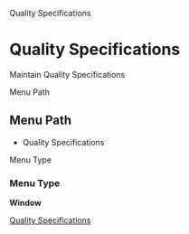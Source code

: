 
Quality Specifications
# Quality Specifications


Maintain Quality Specifications

Menu Path
## Menu Path



- Quality Specifications

Menu Type
### Menu Type

**Window**


[Quality Specifications](../../functional-guide/window/window-quality-specifications.md)
